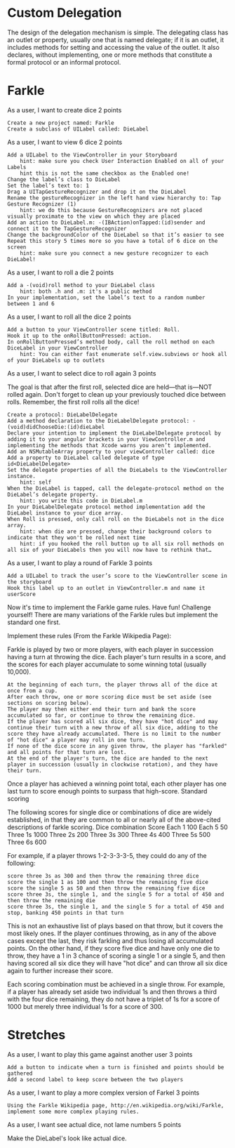 Custom Delegation
=================

The design of the delegation mechanism is simple. The delegating class has an outlet or property, usually one that is named delegate; if it is an outlet, it includes methods for setting and accessing the value of the outlet. It also declares, without implementing, one or more methods that constitute a formal protocol or an informal protocol.

Farkle
======


As a user, I want to create dice
2 points

    Create a new project named: Farkle
    Create a subclass of UILabel called: DieLabel

As a user, I want to view 6 dice
2 points

    Add a UILabel to the ViewController in your Storyboard
        hint: make sure you check User Interaction Enabled on all of your Labels
        hint this is not the same checkbox as the Enabled one!
    Change the label’s class to DieLabel
    Set the label’s text to: 1
    Drag a UITapGestureRecognizer and drop it on the DieLabel
    Rename the gestureRecognizer in the left hand view hierarchy to: Tap Gesture Recognizer (1)
        hint: we do this because GestureRecognizers are not placed visually proximate to the view on which they are placed
    Add an action to DieLabel.m: -(IBAction)onTapped:(id)sender and connect it to the TapGestureRecognizer
    Change the backgroundColor of the DieLabel so that it’s easier to see
    Repeat this story 5 times more so you have a total of 6 dice on the screen
        hint: make sure you connect a new gesture recognizer to each DieLabel!

As a user, I want to roll a die
2 points

    Add a -(void)roll method to your DieLabel class
        hint: both .h and .m: it's a public method
    In your implementation, set the label’s text to a random number between 1 and 6

As a user, I want to roll all the dice
2 points

    Add a button to your ViewController scene titled: Roll.
    Hook it up to the onRollButtonPressed: action.
    In onRollButtonPressed’s method body, call the roll method on each DiceLabel in your ViewController
        hint: You can either fast enumerate self.view.subviews or hook all of your DieLabels up to outlets

As a user, I want to select dice to roll again
3 points

The goal is that after the first roll, selected dice are held—that is—NOT rolled again. Don't forget to clean up your previously touched dice between rolls. Remember, the first roll rolls all the dice!

    Create a protocol: DieLabelDelegate
    Add a method declaration to the DieLabelDelegate protocol: -(void)didChooseDie:(id)dieLabel
    Declare your intention to implement the DieLabelDelegate protocol by adding it to your angular brackets in your ViewController.m and implementing the methods that Xcode warns you aren’t implemented.
    Add an NSMutableArray property to your viewController called: dice
    Add a property to DieLabel called delegate of type id<DieLabelDelegate>
    Set the delegate properties of all the DieLabels to the ViewController instance.
        hint: self
    When the DieLabel is tapped, call the delegate-protocol method on the DieLabel’s delegate property.
        hint: you write this code in DieLabel.m
    In your DieLabelDelegate protocol method implementation add the DieLabel instance to your dice array.
    When Roll is pressed, only call roll on the DieLabels not in the dice array.
        hint: when die are pressed, change their background colors to indicate that they won't be rolled next time
        hint: if you hooked the roll button up to all six roll methods on all six of your DieLabels then you will now have to rethink that…

As a user, I want to play a round of Farkle
3 points

    Add a UILabel to track the user’s score to the ViewController scene in the storyboard
    Hook this label up to an outlet in ViewController.m and name it userScore

Now it's time to implement the Farkle game rules.  Have fun!  Challenge yourself!  There are many variations of the Farkle rules but implement the standard one first.

Implement these rules (From the Farkle Wikipedia Page):

Farkle is played by two or more players, with each player in succession having a turn at throwing the dice. Each player's turn results in a score, and the scores for each player accumulate to some winning total (usually 10,000).

    At the beginning of each turn, the player throws all of the dice at once from a cup.
    After each throw, one or more scoring dice must be set aside (see sections on scoring below).
    The player may then either end their turn and bank the score accumulated so far, or continue to throw the remaining dice.
    If the player has scored all six dice, they have "hot dice" and may continue their turn with a new throw of all six dice, adding to the score they have already accumulated. There is no limit to the number of "hot dice" a player may roll in one turn.
    If none of the dice score in any given throw, the player has "farkled" and all points for that turn are lost.
    At the end of the player's turn, the dice are handed to the next player in succession (usually in clockwise rotation), and they have their turn.

Once a player has achieved a winning point total, each other player has one last turn to score enough points to surpass that high-score.
Standard scoring

The following scores for single dice or combinations of dice are widely established, in that they are common to all or nearly all of the above-cited descriptions of farkle scoring.
Dice combination 	Score
Each 1 	100
Each 5 	50
Three 1s 	1000
Three 2s 	200
Three 3s 	300
Three 4s 	400
Three 5s 	500
Three 6s 	600

For example, if a player throws 1-2-3-3-3-5, they could do any of the following:

    score three 3s as 300 and then throw the remaining three dice
    score the single 1 as 100 and then throw the remaining five dice
    score the single 5 as 50 and then throw the remaining five dice
    score three 3s, the single 1, and the single 5 for a total of 450 and then throw the remaining die
    score three 3s, the single 1, and the single 5 for a total of 450 and stop, banking 450 points in that turn

This is not an exhaustive list of plays based on that throw, but it covers the most likely ones. If the player continues throwing, as in any of the above cases except the last, they risk farkling and thus losing all accumulated points. On the other hand, if they score five dice and have only one die to throw, they have a 1 in 3 chance of scoring a single 1 or a single 5, and then having scored all six dice they will have "hot dice" and can throw all six dice again to further increase their score.

Each scoring combination must be achieved in a single throw. For example, if a player has already set aside two individual 1s and then throws a third with the four dice remaining, they do not have a triplet of 1s for a score of 1000 but merely three individual 1s for a score of 300.


Stretches
=========


As a user, I want to play this game against another user
3 points

    Add a button to indicate when a turn is finished and points should be gathered
    Add a second label to keep score between the two players



As a user, I want to play a more complex version of Farkel
3 points

    Using the Farkle Wikipedia page, http://en.wikipedia.org/wiki/Farkle, implement some more complex playing rules.



As a user, I want see actual dice, not lame numbers
5 points

Make the DieLabel's look like actual dice.
